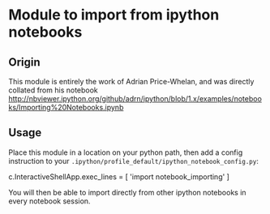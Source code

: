 # Module to import from ipython notebooks

## Origin

This module is entirely the work of Adrian Price-Whelan, and was directly collated from his notebook
http://nbviewer.ipython.org/github/adrn/ipython/blob/1.x/examples/notebooks/Importing%20Notebooks.ipynb

## Usage

Place this module in a location on your python path, then add a config instruction to your `.ipython/profile_default/ipython_notebook_config.py`:

   c.InteractiveShellApp.exec_lines = [
    'import notebook_importing'
   ]
   
You will then be able to import directly from other ipython notebooks in every notebook session.